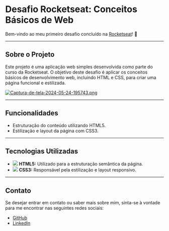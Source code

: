 # Desafio Rocketseat: Conceitos Básicos de Web

Bem-vindo ao meu primeiro desafio concluído na [Rocketseat](https://www.rocketseat.com.br/)! 🚀

---

## Sobre o Projeto

Este projeto é uma aplicação web simples desenvolvida como parte do curso da Rocketseat. O objetivo deste desafio é aplicar os conceitos básicos de desenvolvimento web, incluindo HTML e CSS, para criar uma página funcional e estilizada.

[![Captura-de-tela-2024-05-24-195743.png](https://i.postimg.cc/BnZy56yy/Captura-de-tela-2024-05-24-195743.png)](https://postimg.cc/4mMBsJXb)

---

## Funcionalidades

- Estruturação do conteúdo utilizando HTML5.
- Estilização e layout da página com CSS3.

---

## Tecnologias Utilizadas

- <img src="https://img.icons8.com/color/48/000000/html-5--v1.png"/> **HTML5:** Utilizado para a estruturação semântica da página.
- <img src="https://img.icons8.com/color/48/000000/css3.png"/> **CSS3:** Responsável pela estilização e layout responsivo.

---

## Contato

Se desejar entrar em contato ou saber mais sobre mim, sinta-se à vontade para me encontrar nas seguintes redes sociais:

- [GitHub](https://github.com/rabellog)
- [LinkedIn](https://www.linkedin.com/in/gabriel-antunes-rabello-013379268)
